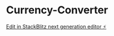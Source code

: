 # Currency-Converter

[Edit in StackBlitz next generation editor ⚡️](https://stackblitz.com/~/github.com/nuraneisha/Currency-Converter)